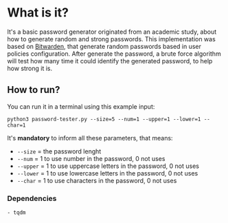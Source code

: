 # What is it?
It's a basic password generator originated from an academic study, about how to generate random and strong passwords. This implementation was based on [Bitwarden](https://bitwarden.com/), that generate random passwords based in user policies configuration. After generate the password, a brute force algorithm will test how many time it could identify the generated password, to help how strong it is.

## How to run?
You can run it in a terminal using this example input:
````
python3 password-tester.py --size=5 --num=1 --upper=1 --lower=1 --char=1
````
It's **mandatory** to inform all these parameters, that means:
  - `--size` = the password lenght
  - `--num` = 1 to use number in the password, 0 not uses
  - `--upper` = 1 to use uppercase letters in the password, 0 not uses
  - `--lower` = 1 to use lowercase letters in the password, 0 not uses
  - `--char` = 1 to use characters in the password, 0 not uses
  
  ### Dependencies
    - tqdm
  
